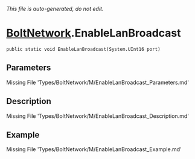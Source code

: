 *This file is auto-generated, do not edit.*

# [BoltNetwork](Types/BoltNetwork.md).EnableLanBroadcast
`public static void EnableLanBroadcast(System.UInt16 port)`
## Parameters
Missing File 'Types/BoltNetwork/M/EnableLanBroadcast_Parameters.md'
## Description
Missing File 'Types/BoltNetwork/M/EnableLanBroadcast_Description.md'
## Example
Missing File 'Types/BoltNetwork/M/EnableLanBroadcast_Example.md'
